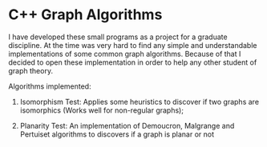 C++ Graph Algorithms
====================

I have developed these small programs as a project for a graduate discipline. At the time was very hard to find any simple and understandable implementations of some common graph algorithms. Because of that I decided to open these implementation in order to help any other student of graph theory. 

Algorithms implemented:

1. Isomorphism Test: Applies some heuristics to discover if two graphs are isomorphics (Works well for non-regular graphs);

2. Planarity Test: An implementation of Demoucron, Malgrange and Pertuiset algorithms to discovers if a graph is planar or not